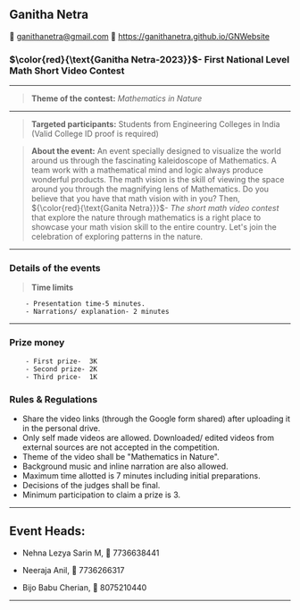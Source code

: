 
## Ganitha Netra

📧 ganithanetra@gmail.com
👀 https://ganithanetra.github.io/GNWebsite
<!--
**GanithaNetra/GanithaNetra** is a ✨ _special_ ✨ repository because its `README.md` (this file) appears on your GitHub profile.

Here are some ideas to get you started:

- 🔭 I’m currently working on ...
- 🌱 I’m currently learning ...
- 👯 I’m looking to collaborate on ...
- 🤔 I’m looking for help with ...
- 💬 Ask me about ...
- 📫 How to reach me: ...
- 😄 Pronouns: ...
- ⚡ Fun fact: ...
-->

### $\color{red}{\text{Ganitha Netra-2023}}$- First National Level Math Short Video Contest

----
>**Theme of the contest:** *Mathematics in Nature*
----

>**Targeted participants:** Students from Engineering Colleges in India (Valid College ID proof is required)

>**About the event:** An event specially designed to visualize the world around us through the fascinating kaleidoscope of Mathematics. A team work with a mathematical mind and logic always produce wonderful products. The math vision is the skill of viewing the space around you through the magnifying lens of Mathematics. Do you believe that you have that math vision with in you? Then, ${\color{red}{\text{Ganita Netra}}}$- *The short math video contest* that explore the nature through mathematics is a right place to showcase your math vision skill to the entire country. Let's join the celebration of exploring patterns in the nature.

----

### Details of the events

>**Time limits**

        - Presentation time-5 minutes.
        - Narrations/ explanation- 2 minutes

---

### Prize money
        - First prize-  3K
        - Second prize- 2K
        - Third price-  1K
        
### Rules & Regulations

   -  Share the video links (through the Google form shared) after uploading it in the personal drive. 
   -  Only self made videos are allowed. Downloaded/ edited videos from external sources are not accepted in the competition. 
   - Theme of the video shall be "Mathematics in Nature".
   - Background music and inline narration are also allowed.
   - Maximum time allotted is 7 minutes including initial preparations.
   - Decisions of the judges shall be final.
   - Minimum participation to claim a prize is 3.

----

## Event Heads:

- Nehna Lezya Sarin M, 📱 7736638441

- Neeraja Anil, 📱 7736266317

- Bijo Babu Cherian, 📱 8075210440

----
